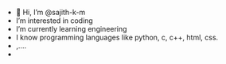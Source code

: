 - 👋 Hi, I’m @sajith-k-m
-  I’m interested in coding
-  I’m currently learning engineering 
-  I know programming languages like python, c, c++, html, css.
-  ,....
-  
